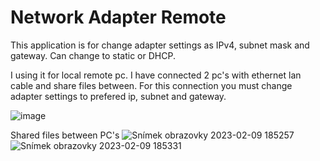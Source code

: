 # Network Adapter Remote

This application is for change adapter settings as IPv4, subnet mask and gateway. Can change to static or DHCP.

I using it for local remote pc. I have connected 2 pc's with ethernet lan cable and share files between. For this connection you must change adapter settings to prefered ip, subnet and gateway.

![image](https://user-images.githubusercontent.com/113436014/217896499-2359ec21-d51c-4b1e-8194-983d0aa17700.png)

Shared files between PC's
![Snímek obrazovky 2023-02-09 185257](https://user-images.githubusercontent.com/113436014/217897557-387c225f-ef3c-4fc2-a8ed-c79092689f24.png)
![Snímek obrazovky 2023-02-09 185331](https://user-images.githubusercontent.com/113436014/217897566-0955e3f8-e0b6-4767-9f56-9a2e3a2b41c0.png)
